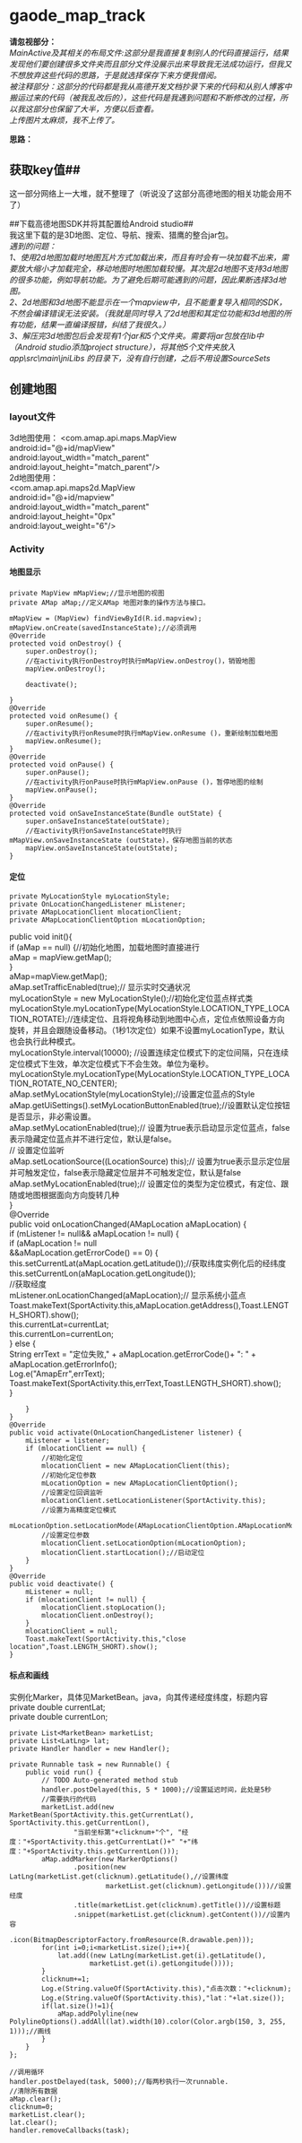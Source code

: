 # gaode_map_track
__请忽视部分：__  
_MainActive及其相关的布局文件:这部分是我直接复制别人的代码直接运行，结果发现他们要创建很多文件夹而且部分文件没展示出来导致我无法成功运行，但我又不想放弃这些代码的思路，于是就选择保存下来方便我借阅。_  
_被注释部分：这部分的代码都是我从高德开发文档抄录下来的代码和从别人博客中搬运过来的代码（被我乱改后的），这些代码是我遇到问题和不断修改的过程，所以我这部分也保留了大半，方便以后查看。_  
_上传图片太麻烦，我不上传了。_
  
__思路：__  
## 获取key值## 
这一部分网络上一大堆，就不整理了（听说没了这部分高德地图的相关功能会用不了）
 
##下载高德地图SDK并将其配置给Android studio##  
我这里下载的是3D地图、定位、导航、搜索、猎鹰的整合jar包。  
*遇到的问题：  
1、使用2d地图加载时地图瓦片方式加载出来，而且有时会有一块加载不出来，需要放大缩小才加载完全，移动地图时地图加载较慢。其次是2d地图不支持3d地图的很多功能，例如导航功能。为了避免后期可能遇到的问题，因此果断选择3d地图。  
2、2d地图和3d地图不能显示在一个mapview中，且不能重复导入相同的SDK，不然会编译错误无法安装。（我就是同时导入了2d地图和其定位功能和3d地图的所有功能，结果一直编译报错，纠结了我很久。）  
3、解压完3d地图包后会发现有1个jar和5个文件夹。需要将jar包放在lib中（Android studio添加project structure），将其他5个文件夹放入 app\src\main\jniLibs 的目录下，没有自行创建，之后不用设置SourceSets*  
  
## 创建地图  
### layout文件   
3d地图使用：
<com.amap.api.maps.MapView  
        android:id="@+id/mapView"  
        android:layout_width="match_parent"  
        android:layout_height="match_parent"/>    
 2d地图使用：  
 <com.amap.api.maps2d.MapView  
        android:id="@+id/mapview"  
        android:layout_width="match_parent"  
        android:layout_height="0px"  
        android:layout_weight="6"/>    
   
### Activity   
#### 地图显示   
    private MapView mMapView;//显示地图的视图  
    private AMap aMap;//定义AMap 地图对象的操作方法与接口。  
      
    mMapView = (MapView) findViewById(R.id.mapview);    
    mMapView.onCreate(savedInstanceState);//必须调用    
    @Override  
    protected void onDestroy() {  
        super.onDestroy();  
        //在activity执行onDestroy时执行mMapView.onDestroy()，销毁地图  
        mapView.onDestroy();  
  
        deactivate();  

    }  
    @Override  
    protected void onResume() {  
        super.onResume();  
        //在activity执行onResume时执行mMapView.onResume ()，重新绘制加载地图 
        mapView.onResume();  
    }  
    @Override  
    protected void onPause() {  
        super.onPause();  
        //在activity执行onPause时执行mMapView.onPause ()，暂停地图的绘制  
        mapView.onPause();
    }  
    @Override  
    protected void onSaveInstanceState(Bundle outState) {  
        super.onSaveInstanceState(outState);  
        //在activity执行onSaveInstanceState时执行mMapView.onSaveInstanceState (outState)，保存地图当前的状态  
        mapView.onSaveInstanceState(outState);  
    }
   
#### 定位  
    private MyLocationStyle myLocationStyle;   
    private OnLocationChangedListener mListener;   
    private AMapLocationClient mlocationClient;   
    private AMapLocationClientOption mLocationOption;   
 public void init(){  
        if (aMap == null) {//初始化地图，加载地图时直接进行  
            aMap = mapView.getMap();  
        }  
        aMap=mapView.getMap();  
        aMap.setTrafficEnabled(true);// 显示实时交通状况  
        myLocationStyle = new MyLocationStyle();//初始化定位蓝点样式类myLocationStyle.myLocationType(MyLocationStyle.LOCATION_TYPE_LOCATION_ROTATE);//连续定位、且将视角移动到地图中心点，定位点依照设备方向旋转，并且会跟随设备移动。（1秒1次定位）如果不设置myLocationType，默认也会执行此种模式。  
        myLocationStyle.interval(10000); //设置连续定位模式下的定位间隔，只在连续定位模式下生效，单次定位模式下不会生效。单位为毫秒。  
        myLocationStyle.myLocationType(MyLocationStyle.LOCATION_TYPE_LOCATION_ROTATE_NO_CENTER);  
        aMap.setMyLocationStyle(myLocationStyle);//设置定位蓝点的Style  
        aMap.getUiSettings().setMyLocationButtonEnabled(true);//设置默认定位按钮是否显示，非必需设置。  
        aMap.setMyLocationEnabled(true);// 设置为true表示启动显示定位蓝点，false表示隐藏定位蓝点并不进行定位，默认是false。  
        // 设置定位监听  
        aMap.setLocationSource((LocationSource) this);// 设置为true表示显示定位层并可触发定位，false表示隐藏定位层并不可触发定位，默认是false  
        aMap.setMyLocationEnabled(true);// 设置定位的类型为定位模式，有定位、跟随或地图根据面向方向旋转几种  
    }   
 @Override  
    public void onLocationChanged(AMapLocation aMapLocation) {  
        if (mListener != null&& aMapLocation != null) {  
            if (aMapLocation != null  
                    &&aMapLocation.getErrorCode() == 0) {  
                this.setCurrentLat(aMapLocation.getLatitude());//获取纬度实例化后的经纬度    
                this.setCurrentLon(aMapLocation.getLongitude());  
                //获取经度  
                mListener.onLocationChanged(aMapLocation);// 显示系统小蓝点  
                Toast.makeText(SportActivity.this,aMapLocation.getAddress(),Toast.LENGTH_SHORT).show();  
                this.currentLat=currentLat;   
                this.currentLon=currentLon;  
            } else {  
                String errText = "定位失败," + aMapLocation.getErrorCode()+ ": " + aMapLocation.getErrorInfo();  
                Log.e("AmapErr",errText);  
                Toast.makeText(SportActivity.this,errText,Toast.LENGTH_SHORT).show();  
            }  

        }  
    }   
    @Override
    public void activate(OnLocationChangedListener listener) {  
        mListener = listener;  
        if (mlocationClient == null) {  
            //初始化定位  
            mlocationClient = new AMapLocationClient(this);  
            //初始化定位参数  
            mLocationOption = new AMapLocationClientOption();  
            //设置定位回调监听  
            mlocationClient.setLocationListener(SportActivity.this);  
            //设置为高精度定位模式  
            mLocationOption.setLocationMode(AMapLocationClientOption.AMapLocationMode.Hight_Accuracy);  
            //设置定位参数  
            mlocationClient.setLocationOption(mLocationOption);  
            mlocationClient.startLocation();//启动定位  
        }  
    }  
    @Override  
    public void deactivate() {  
        mListener = null;  
        if (mlocationClient != null) {  
            mlocationClient.stopLocation();  
            mlocationClient.onDestroy();  
        }  
        mlocationClient = null;
        Toast.makeText(SportActivity.this,"close location",Toast.LENGTH_SHORT).show();
    }  
#### 标点和画线   
实例化Marker，具体见MarketBean。java，向其传递经度纬度，标题内容   
    private double currentLat;   
    private double currentLon;  
   
    private List<MarketBean> marketList;  
    private List<LatLng> lat;   
    private Handler handler = new Handler();   
  
    private Runnable task = new Runnable() {   
        public void run() {   
            // TODO Auto-generated method stub  
            handler.postDelayed(this, 5 * 1000);//设置延迟时间，此处是5秒  
            //需要执行的代码  
            marketList.add(new MarketBean(SportActivity.this.getCurrentLat(), SportActivity.this.getCurrentLon(),   
                    "当前坐标第"+clicknum+"个", "经度："+SportActivity.this.getCurrentLat()+" "+"纬度："+SportActivity.this.getCurrentLon()));  
            aMap.addMarker(new MarkerOptions()  
                    .position(new LatLng(marketList.get(clicknum).getLatitude(),//设置纬度  
                            marketList.get(clicknum).getLongitude()))//设置经度  
                    .title(marketList.get(clicknum).getTitle())//设置标题  
                    .snippet(marketList.get(clicknum).getContent())//设置内容  
                    .icon(BitmapDescriptorFactory.fromResource(R.drawable.pen)));  
            for(int i=0;i<marketList.size();i++){  
                lat.add((new LatLng(marketList.get(i).getLatitude(),   
                        marketList.get(i).getLongitude())));   
            }   
            clicknum+=1;   
            Log.e(String.valueOf(SportActivity.this),"点击次数："+clicknum);   
            Log.e(String.valueOf(SportActivity.this),"lat："+lat.size());   
            if(lat.size()!=1){   
                aMap.addPolyline(new PolylineOptions().addAll(lat).width(10).color(Color.argb(150, 3, 255, 1)));//画线   
            }   
        }   
    };   
    
    //调用循环  
    handler.postDelayed(task, 5000);//每两秒执行一次runnable.   
    //清除所有数据   
    aMap.clear();  
    clicknum=0;  
    marketList.clear();  
    lat.clear();  
    handler.removeCallbacks(task);  
``` 
``` 
